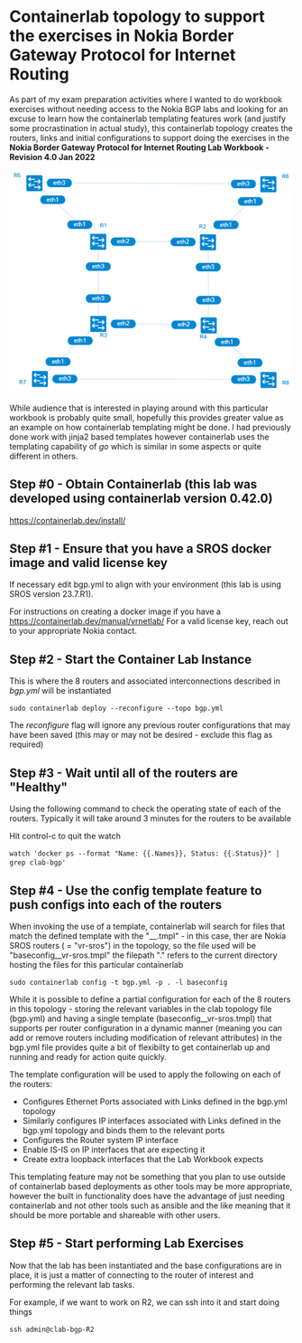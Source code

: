 # Containerlab topology to support the exercises in Nokia Border Gateway Protocol for Internet Routing

As part of my exam preparation activities where I wanted to do workbook exercises without needing access to the Nokia BGP labs and looking for an excuse to learn how the containerlab templating features work (and justify some procrastination in actual study), this containerlab topology creates the routers, links and initial configurations to support doing the exercises in the  **Nokia Border Gateway Protocol for Internet Routing Lab Workbook - Revision 4.0 Jan 2022**

![8 Router BGP Topology](bgp_yml_topology.png "Generated Containerlab Topology")


While audience that is interested in playing around with this particular workbook is probably quite small, hopefully this provides greater value as an example on how containerlab templating might be done.  I had previously done work with jinja2 based templates however containerlab uses the templating capability of *go* which is similar in some aspects or quite different in  others.

## Step #0 - Obtain Containerlab (this lab was developed using containerlab version 0.42.0)
https://containerlab.dev/install/

## Step #1 - Ensure that you have a SROS docker image and valid license key

If necessary edit bgp.yml to align with your environment (this lab is using SROS version 23.7.R1).

For instructions on creating a docker image if you have a https://containerlab.dev/manual/vrnetlab/
For a valid license key, reach out to your appropriate Nokia contact.

## Step #2 - Start the Container Lab Instance

This is where the 8 routers and associated interconnections described in *bgp.yml* will be instantiated

```
sudo containerlab deploy --reconfigure --topo bgp.yml
```

The *reconfigure* flag will ignore any previous router configurations that may have been saved (this may or may not be desired - exclude this flag as required)

## Step #3 - Wait until all of the routers are "Healthy"

Using the following command to check the operating state of each of the routers.  Typically it will take around 3 minutes for the routers to be available

Hit control-c to quit the watch

```
watch 'docker ps --format "Name: {{.Names}}, Status: {{.Status}}" | grep clab-bgp'
```

## Step #4 - Use the config template feature to push configs into each of the routers

When invoking the use of a template, containerlab will search for files that match the defined template with the "__<KIND>.tmpl" - in this case, ther are Nokia SROS routers (<KIND> = "vr-sros") in the topology, so the file used will be "baseconfig__vr-sros.tmpl"  the filepath "." refers to the current directory hosting the files for this particular containerlab

```
sudo containerlab config -t bgp.yml -p . -l baseconfig
```

While it is possible to define a partial configuration for each of the 8 routers in this topology - storing the relevant variables in the clab topology file (bgp.yml) and having a single template (baseconfig__vr-sros.tmpl) that supports per router configuration in a dynamic manner (meaning you can add or remove routers including modification of relevant attributes) in the bgp.yml file provides quite a bit of flexibilty to get containerlab up and running and ready for action quite quickly. 

The template configuration will be used to apply the following on each of the routers:
* Configures Ethernet Ports associated with Links defined in the bgp.yml topology
* Similarly configures IP interfaces associated with Links defined in the bgp.yml topology and binds them to the relevant ports
* Configures the Router system IP interface
* Enable IS-IS on IP interfaces that are expecting it
* Create extra loopback interfaces that the Lab Workbook expects

This templating feature may not be something that you plan to use outside of containerlab based deployments as other tools may be more appropriate, however the built in functionality does have the advantage of just needing containerlab and not other tools such as ansible and the like meaning that it should be more portable and shareable with other users.

## Step #5 - Start performing Lab Exercises

Now that the lab has been instantiated and the base configurations are in place, it is just a matter of connecting to the router of interest and performing the relevant lab tasks.

For example, if we want to work on R2, we can ssh into it and start doing things

```
ssh admin@clab-bgp-R2
```

